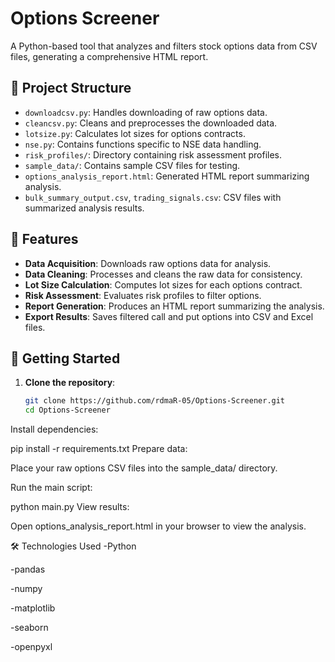 # Options Screener

A Python-based tool that analyzes and filters stock options data from CSV files, generating a comprehensive HTML report.

## 📂 Project Structure

- `downloadcsv.py`: Handles downloading of raw options data.
- `cleancsv.py`: Cleans and preprocesses the downloaded data.
- `lotsize.py`: Calculates lot sizes for options contracts.
- `nse.py`: Contains functions specific to NSE data handling.
- `risk_profiles/`: Directory containing risk assessment profiles.
- `sample_data/`: Contains sample CSV files for testing.
- `options_analysis_report.html`: Generated HTML report summarizing analysis.
- `bulk_summary_output.csv`, `trading_signals.csv`: CSV files with summarized analysis results.

## 🔧 Features

- **Data Acquisition**: Downloads raw options data for analysis.
- **Data Cleaning**: Processes and cleans the raw data for consistency.
- **Lot Size Calculation**: Computes lot sizes for each options contract.
- **Risk Assessment**: Evaluates risk profiles to filter options.
- **Report Generation**: Produces an HTML report summarizing the analysis.
- **Export Results**: Saves filtered call and put options into CSV and Excel files.

## 🚀 Getting Started

1. **Clone the repository**:
   ```bash
   git clone https://github.com/rdmaR-05/Options-Screener.git
   cd Options-Screener
Install dependencies:

pip install -r requirements.txt
Prepare data:

Place your raw options CSV files into the sample_data/ directory.

Run the main script:

python main.py
View results:

Open options_analysis_report.html in your browser to view the analysis.


🛠 Technologies Used
-Python

-pandas

-numpy

-matplotlib

-seaborn

-openpyxl
